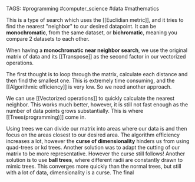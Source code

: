 TAGS: #programming #computer_science #data #mathematics 

This is a type of search which uses the [[Euclidian metric]], and it tries to find the nearest "neighbor" to our desired datapoint. It can be **monochromatic**, from the same dataset, or **bichromatic**, meaning you compare 2 datasets to each other. 

When having a **monochromatic near neighbor search**, we use the original matrix of data and its [[Transpose]] as the second factor in our vectorized operations. 

The first thought is to loop through the matrix, calculate each distance and then find the smallest one. This is extremely time consuming, and the [[Algorithmic efficiency]] is very low. So we need another approach. 

We can use [[Vectorized operations]] to quickly calculate the nearest neighbor. This works much better, however, it is still not fast enough as the number of data points grows substantially. This is where [[Trees(programming)]] come in. 

Using trees we can divide our matrix into areas where our data is and then focus on the areas closest to our desired area. The algorithm efficiency increases a lot, however the **curse of dimensionality** hinders us from using quad-trees or kd trees. Another solution was to adapt the cutting of our matrix to be more representative. However the curse still follows! Another solution is to use **ball trees**, where different radii are constantly drawn to mimic trees. This converges more quickly than the normal trees, but still with a lot of data, dimensionality is a curse. The final 